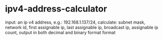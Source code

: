 # ipv4-address-calculator
input: an ip v4 address, e.g.: 192.168.1.137/24, calculate: subnet mask, network id, first assignable ip, last assignable ip, broadcast ip, assignable ip count, output in both decimal and binary format format
